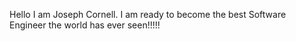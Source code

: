 Hello I am Joseph Cornell. 
I am ready to become the best Software Engineer the world has ever seen!!!!!

<!---
JoeC73/JoeC73 is a ✨ special ✨ repository because its `README.md` (this file) appears on your GitHub profile.
You can click the Preview link to take a look at your changes.
--->
